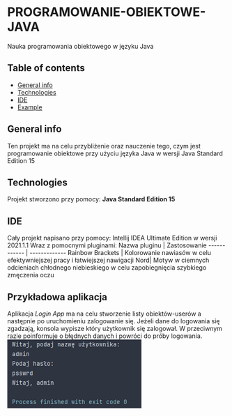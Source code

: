 # PROGRAMOWANIE-OBIEKTOWE-JAVA
Nauka programowania obiektowego w języku Java

## Table of contents
* [General info](#general-info)
* [Technologies](#technologies)
* [IDE](#ide)
* [Example](#przykładowa-aplikacja)
## General info
Ten projekt ma na celu przybliżenie oraz nauczenie tego, czym jest programowanie obiektowe przy użyciu języka Java w wersji Java Standard Edition 15

## Technologies
Projekt stworzono przy pomocy:
**Java Standard Edition 15**

## IDE
Cały projekt napisano przy pomocy:
Intellij IDEA Ultimate Edition w wersji 2021.1.1
Wraz z pomocnymi pluginami:
Nazwa pluginu | Zastosowanie
------------ | -------------
Rainbow Brackets | Kolorowanie nawiasów w celu efektywniejszej pracy i łatwiejszej nawigacji
Nord| Motyw w ciemnych odcieniach chłodnego niebieskiego w celu zapobiegnięcia szybkiego zmęczenia oczu


## Przykładowa aplikacja
Aplikacja *Login App* ma na celu stworzenie listy obiektów-userów a następnie po uruchomieniu zalogowanie się. Jeżeli dane do logowania się zgadzają, konsola wypisze który użytkownik się zalogował. W przeciwnym razie poinformuje o błędnych danych i powróci do próby logowania.
![Login app](./images/login-app.png)
